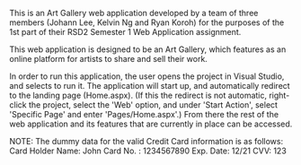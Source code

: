     
This is an Art Gallery web application developed by a team of three members
(Johann Lee, Kelvin Ng and Ryan Koroh) for the purposes of the 1st part of
their RSD2 Semester 1 Web Application assignment.

This web application is designed to be an Art Gallery, which features as an online platform for artists to share and sell their work.

In order to run this application, the user opens the project in Visual Studio,
and selects to run it. The application will start up, and automatically redirect
to the landing page (Home.aspx). (If this the redirect is not automatic, right-click
the project, select the 'Web' option, and under 'Start Action', select 'Specific
Page' and enter 'Pages/Home.aspx'.) From there the rest of the web application and
its features that are currently in place can be accessed.

NOTE: The dummy data for the valid Credit Card information is as follows:
Card Holder Name: John
Card No. : 1234567890
Exp. Date: 12/21
CVV: 123
